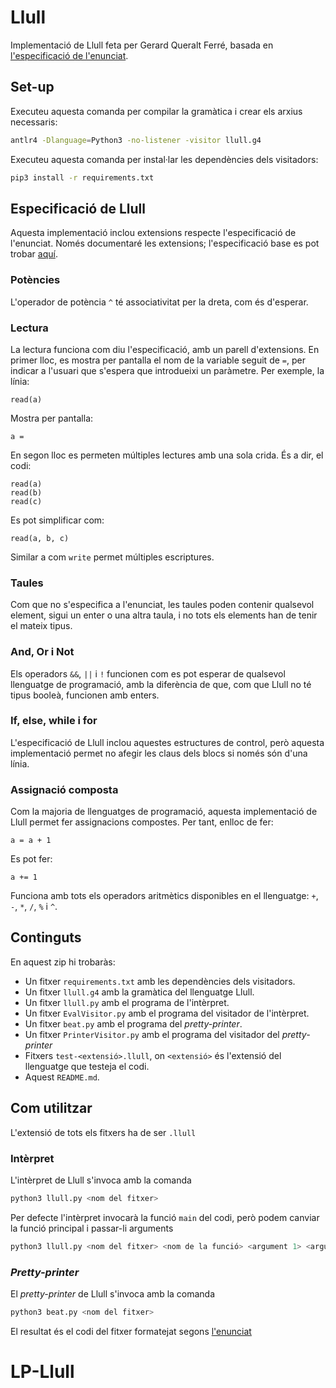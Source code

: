 # Llull

Implementació de Llull feta per Gerard Queralt Ferré, basada en [l'especificació de l'enunciat][Enunciat].

## Set-up

Executeu aquesta comanda per compilar la gramàtica i crear els arxius necessaris:

```bash
antlr4 -Dlanguage=Python3 -no-listener -visitor llull.g4
```

Executeu aquesta comanda per instal·lar les dependències dels visitadors:

```bash
pip3 install -r requirements.txt
```

## Especificació de Llull

Aquesta implementació inclou extensions respecte l'especificació de l'enunciat. Només documentaré les extensions; l'especificació base es pot trobar [aquí][Enunciat].

### Potències

L'operador de potència `^` té associativitat per la dreta, com és d'esperar.

### Lectura

La lectura funciona com diu l'especificació, amb un parell d'extensions. En primer lloc, es mostra per pantalla el nom de la variable seguit de `=`, per indicar a l'usuari que s'espera que introdueixi un paràmetre. Per exemple, la línia:

```
read(a)
```

Mostra per pantalla:

```
a = 
```

En segon lloc es permeten múltiples lectures amb una sola crida. És a dir, el codi:

```
read(a)
read(b)
read(c)
```

Es pot simplificar com:

```
read(a, b, c)
```

Similar a com `write` permet múltiples escriptures.

### Taules

Com que no s'especifica a l'enunciat, les taules poden contenir qualsevol element, sigui un enter o una altra taula, i no tots els elements han de tenir el mateix tipus.

### And, Or i Not

Els operadors `&&`, `||` i `!` funcionen com es pot esperar de qualsevol llenguatge de programació, amb la diferència de que, com que Llull no té tipus booleà, funcionen amb enters.

### If, else, while i for

L'especificació de Llull inclou aquestes estructures de control, però aquesta implementació permet no afegir les claus dels blocs si només són d'una línia.

### Assignació composta

Com la majoria de llenguatges de programació, aquesta implementació de Llull permet fer assignacions compostes. Per tant, enlloc de fer:

```
a = a + 1
```

Es pot fer:

```
a += 1
```

Funciona amb tots els operadors aritmètics disponibles en el llenguatge: `+`, `-`, `*`, `/`, `%` i `^`.

## Continguts

En aquest zip hi trobaràs:

- Un fitxer `requirements.txt` amb les dependències dels visitadors.
- Un fitxer `llull.g4` amb la gramàtica del llenguatge Llull.
- Un fitxer `llull.py` amb el programa de l'intèrpret.
- Un fitxer `EvalVisitor.py` amb el programa del visitador de l'intèrpret.
- Un fitxer `beat.py` amb el programa del *pretty-printer*.
- Un fitxer `PrinterVisitor.py` amb el programa del visitador del *pretty-printer*
- Fitxers `test-<extensió>.llull`, on `<extensió>` és l'extensió del llenguatge que testeja el codi.
- Aquest `README.md`.

## Com utilitzar

L'extensió de tots els fitxers ha de ser `.llull`

### Intèrpret

L'intèrpret de Llull s'invoca amb la comanda

```bash
python3 llull.py <nom del fitxer>
```

Per defecte l'intèrpret invocarà la funció `main` del codi, però podem canviar la funció principal i passar-li arguments

```bash
python3 llull.py <nom del fitxer> <nom de la funció> <argument 1> <argument 2> ...
```

### *Pretty-printer*

El *pretty-printer* de Llull s'invoca amb la comanda

```bash
python3 beat.py <nom del fitxer>
```

El resultat és el codi del fitxer formatejat segons [l'enunciat][Enunciat]

[Enunciat]: https://github.com/jordi-petit/lp-llull-2021
# LP-Llull
